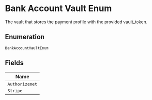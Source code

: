 
# Bank Account Vault Enum

The vault that stores the payment profile with the provided vault_token.

## Enumeration

`BankAccountVaultEnum`

## Fields

| Name |
|  --- |
| `Authorizenet` |
| `Stripe` |

